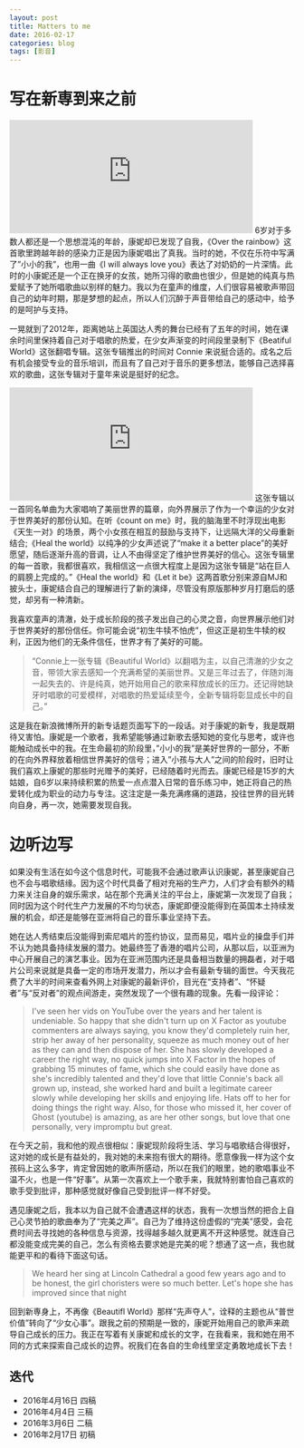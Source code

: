 ```yaml
---
layout: post
title: Matters to me
date: 2016-02-17
categories: blog
tags: [影音]
---
```

# 写在新専到来之前

<iframe src="http://musicbox.coding.io/m163player/16993020" frameborder="0" scrolling="0" width="430" height="200" allowtransparency></iframe>
6岁对于多数人都还是一个思想混沌的年龄，康妮却已发现了自我，《Over the rainbow》这首歌里跨越年龄的感染力正是因为康妮唱出了真我。当时的她，不仅在乐符中写满了”小小的我”，也用一曲《I will always love you》表达了对奶奶的一片深情。此时的小康妮还是一个正在换牙的女孩，她所习得的歌曲也很少，但是她的纯真与热爱赋予了她所唱歌曲以别样的魅力。我以为在童声的维度，人们很容易被歌声带回自己的幼年时期，那是梦想的起点，所以人们沉醉于声音带给自己的感动中，给予的是呵护与支持。

一晃就到了2012年，距离她站上英国达人秀的舞台已经有了五年的时间，她在课余时间里保持着自己对于唱歌的热爱，在少女声渐变的时间段里录制下《Beatiful World》这张翻唱专辑。这张专辑推出的时间对 Connie 来说挺合适的。成名之后有机会接受专业的音乐培训，而且有了自己对于音乐的更多想法，能够自己选择喜欢的歌曲，这张专辑对于童年来说是挺好的纪念。

<iframe src="http://musicbox.coding.io/m163player/25714151" frameborder="0" scrolling="0" width="430" height="200" allowtransparency></iframe>
这张专辑以一首同名单曲为大家唱响了美丽世界的篇章，向外界展示了作为一个幸运的少女对于世界美好的那份认知。在听《count on me》时，我的脑海里不时浮现出电影《天生一对》的场景，两个小女孩在相互的鼓励与支持下，让远隔大洋的父母重新结合;《Heal the world》以纯净的少女声述说了“make it a better place”的美好愿望，随后逐渐升高的音调，让人不由得坚定了维护世界美好的信心。这张专辑里的每一首歌，我都很喜欢，我相信这一点很大程度上是因为这张专辑是“站在巨人的肩膀上完成的。”《Heal the world》和《Let it be》这两首歌分别来源自MJ和披头士，康妮结合自己的理解进行了新的演绎，尽管没有原版那种岁月打磨后的感觉，却另有一种清新。

我喜欢童声的清澈，处于成长阶段的孩子发出自己的心灵之音，向世界展示他们对于世界美好的那份信任。你可能会说“初生牛犊不怕虎”，但这正是初生牛犊的权利，正因为他们的无条件信任，世界才有了美好的可能。

> “Connie上一张专辑《Beautiful World》以翻唱为主，以自己清澈的少女之音，带领大家去感知一个充满希望的美丽世界。又是三年过去了，伴随刘海一起失去的、许是纯真，她开始用自己的歌来释放成长的压力。还记得她缺牙时唱歌的可爱模样，对唱歌的热爱延续至今，全新专辑将彰显成长中的自己。”

这是我在新浪微博所开的新专话题页面写下的一段话。对于康妮的新专，我是既期待又害怕。康妮是一个歌者，我希望能够通过新歌去感知她的变化与思考，或许也能触动成长中的我。在生命最初的阶段里，”小小的我”是美好世界的一部分，不断的在向外界释放着相信世界美好的信号；进入”小孩与大人”之间的阶段时，旧时让我们喜欢上康妮的那些时光赠予的美好，已经随着时光而去。康妮已经是15岁的大姑娘，自6岁以来持续积累的热爱一点点潜入日常的音乐练习中，她正将自己的热爱转化成为职业的动力与专注。这注定是一条充满疼痛的道路，投往世界的目光转向自身，再一次，她需要发现自我。

# 边听边写

如果没有生活在如今这个信息时代，可能我不会通过歌声认识康妮，甚至康妮自己也不会与唱歌结缘。因为这个时代具备了相对充裕的生产力，人们才会有额外的精力来关注自身的娱乐需求，站在那个充满关注的平台上，康妮第一次发现了自我；同时因为这个时代生产力发展的不均匀状态，康妮即便没能得到在英国本土持续发展的机会，却还是能够在亚洲将自己的音乐事业坚持下去。

她在达人秀结束后没能得到索尼唱片的签约协议，显而易见，唱片业的操盘手们并不认为她具备持续发展的潜力。她最终签了香港的唱片公司，从那以后，以亚洲为中心开展自己的演艺事业。因为在亚洲范围内还是具备相当数量的拥磊者，对于唱片公司来说就是具备一定的市场开发潜力，所以才会有最新专辑的面世。今天我花费了大半的时间来查看外网上对康妮的最新评价，目光在“支持者”、“怀疑者”与“反对者”的观点间游走，突然发现了一个很有趣的现象。先看一段评论：

> I've seen her vids on YouTube over the years and her talent is undeniable. So happy that she didn't turn up on X Factor as youtube commenters are always saying, you know they'd completely ruin her, strip her away of her personality, squeeze as much money out of her as they can and then dispose of her. She has slowly developed a career the right way, no quick jumps into X Factor in the hopes of grabbing 15 minutes of fame, which she could easily have done as she's incredibly talented and they'd love that little Connie's back all grown up, instead, she worked hard and built a legitimate career slowly while developing her skills and enjoying life. Hats off to her for doing things the right way. Also, for those who missed it, her cover of Ghost (youtube) is amazing, as are her other songs, but love that one personally, very impromptu but great.

在今天之前，我和他的观点很相似：康妮现阶段将生活、学习与唱歌结合得很好，这对她的成长是有益处的，我对她的未来抱有很大的期待。愿意像我一样为这个女孩码上这么多字，肯定曾因她的歌声所感动，所以在我们的眼里，她的歌唱事业不温不火，也是一件“好事”。从第一次喜欢上一个歌手来，我就特别害怕自己喜欢的歌手受到批评，那种感觉就好像自己受到批评一样不好受。

遇见康妮之后，我本以为自己就不会遭遇这样的状态，我有一次想当然的把合上自己心灵节拍的歌曲奉为了“完美之声”。自己为了维持这份虚假的“完美”感受，会花费时间去寻找她的各种信息与资源，找得越多越久就更离不开这种感觉。就连自己都没能变成完美的自己，怎么有资格去要求她是完美的呢？想通了这一点，我也就能更平和的看待下面这句话。

> We heard her sing at Lincoln Cathedral a good few years ago and to be honest, the girl choristers were so much better. Let's hope she has improved since that night

回到新専身上，不再像《Beautifl World》那样“先声夺人”，诠释的主题也从“普世价值”转向了“少女心事”。跟我之前的预期是一致的，康妮开始用自己的歌声来疏导自己成长的压力。我正在写着有关康妮和成长的文字，在我看来，我和她在用不同的方式来探索自己成长的边界。祝我们在各自的生命线里坚定勇敢地成长下去！



## 迭代  

* 2016年4月16日 四稿
* 2016年4月4日 三稿
* 2016年3月6日 二稿
* 2016年2月17日 初稿

